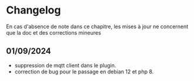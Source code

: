 # Changelog

En cas d'absence de note dans ce chapitre, les mises à jour ne concernent que la doc et des corrections mineures

## 01/09/2024
- suppression de mqtt client dans le plugin.
- correction de bug pour le passage en debian 12 et php 8.

